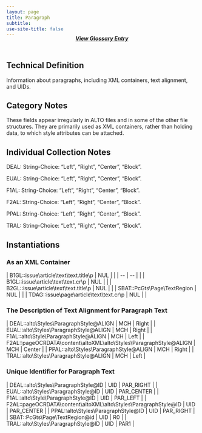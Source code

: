 ```yaml
---
layout: page
title: Paragraph
subtitle:  
use-site-title: false
---
```


<h4 style="text-align:center;font-style:italic;margin-top:-20px;margin-bottom:50px;"><a href="../../glossary/paragraph">View Glossary Entry</a></h4>

## Technical Definition

Information about paragraphs, including XML containers, text alignment,
and UIDs.

## Category Notes

These fields appear irregularly in ALTO files and in some of the other
file structures. They are primarily used as XML containers, rather than
holding data, to which style attributes can be attached.

## Individual Collection Notes

DEAL: String-Choice: “Left”, “Right”, “Center”, “Block”.

EUAL: String-Choice: “Left”, “Right”, “Center”, “Block”.

F1AL: String-Choice: “Left”, “Right”, “Center”, “Block”.

F2AL: String-Choice: “Left”, “Right”, “Center”, “Block”.

PPAL: String-Choice: “Left”, “Right”, “Center”, “Block”.

TRAL: String-Choice: “Left”, “Right”, “Center”, “Block”.

## Instantiations

### As an XML Container  

| B1GL::issue\\article\\text\\text.title\\p  | NUL |  |
| -- | -- |  |
| B1GL::issue\\article\\text\\text.cr\\p  | NUL |  |
| B2GL::issue\\article\\text\\text.title\\p  | NUL |  |
| SBAT::PcGts\\Page\\TextRegion  | NUL |  |
| TDAG::issue\\page\\article\\text\\text.cr\\p | NUL |  |

### The Description of Text Alignment for Paragraph Text  

| DEAL::alto\\Styles\\ParagraphStyle@ALIGN  | MCH | Right  |
| EUAL::alto\\Styles\\ParagraphStyle@ALIGN  | MCH | Right  |
| F1AL::alto\\Style\\ParagraphStyle@ALIGN  | MCH | Left  |
| F2AL::pageOCRDATA\\content\\altoXML\\alto\\Styles\\ParagraphStyle@ALIGN | MCH | Center |
| PPAL::alto\\Styles\\ParagraphStyle@ALIGN  | MCH | Right  |
| TRAL::alto\\Styles\\ParagraphStyle@ALIGN  | MCH | Left  |

### Unique Identifier for Paragraph Text  

| DEAL::alto\\Styles\\ParagraphStyle@ID  | UID | PAR\_RIGHT  |
| EUAL::alto\\Styles\\ParagraphStyle@ID  | UID | PAR\_CENTER |
| F1AL::alto\\Style\\ParagraphStyle@ID  | UID | PAR\_LEFT  |
| F2AL::pageOCRDATA\\content\\altoXML\\alto\\Styles\\ParagraphStyle@ID | UID | PAR\_CENTER |
| PPAL::alto\\Styles\\ParagraphStyle@ID  | UID | PAR\_RIGHT  |
| SBAT::PcGts\\Page\\TextRegion@id  | UID | R0  |
| TRAL::alto\\Styles\\ParagraphStyle@ID  | UID | PAR1  |
